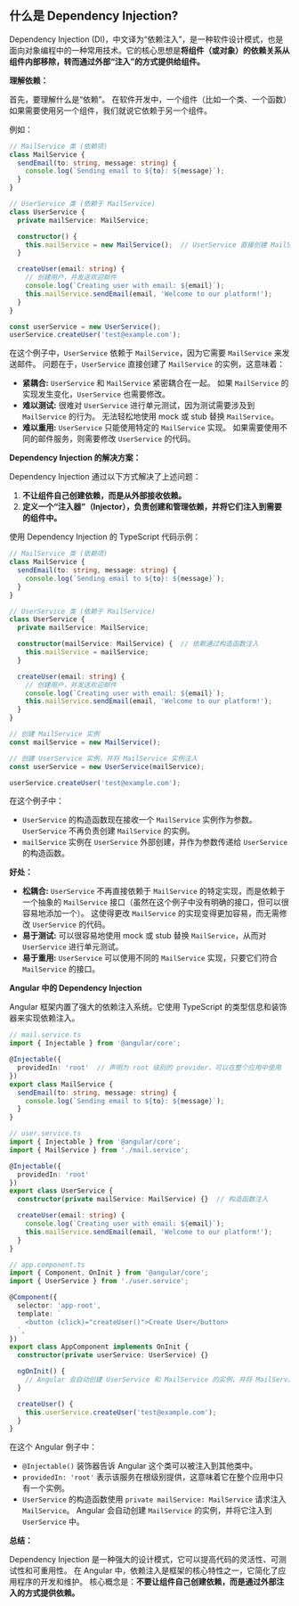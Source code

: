 ## 什么是 Dependency Injection?

Dependency Injection (DI)，中文译为“依赖注入”，是一种软件设计模式，也是面向对象编程中的一种常用技术。它的核心思想是**将组件（或对象）的依赖关系从组件内部移除，转而通过外部“注入”的方式提供给组件。**

**理解依赖：**

首先，要理解什么是“依赖”。  在软件开发中，一个组件（比如一个类、一个函数）如果需要使用另一个组件，我们就说它依赖于另一个组件。

例如：

```typescript
// MailService 类 (依赖项)
class MailService {
  sendEmail(to: string, message: string) {
    console.log(`Sending email to ${to}: ${message}`);
  }
}

// UserService 类 (依赖于 MailService)
class UserService {
  private mailService: MailService;

  constructor() {
    this.mailService = new MailService();  // UserService 直接创建 MailService 的实例
  }

  createUser(email: string) {
    // 创建用户，并发送欢迎邮件
    console.log(`Creating user with email: ${email}`);
    this.mailService.sendEmail(email, 'Welcome to our platform!');
  }
}

const userService = new UserService();
userService.createUser('test@example.com');
```

在这个例子中，`UserService` 依赖于 `MailService`，因为它需要 `MailService` 来发送邮件。 问题在于，`UserService` 直接创建了 `MailService` 的实例，这意味着：

*   **紧耦合:** `UserService` 和 `MailService` 紧密耦合在一起。  如果 `MailService` 的实现发生变化，`UserService` 也需要修改。
*   **难以测试:** 很难对 `UserService` 进行单元测试，因为测试需要涉及到 `MailService` 的行为。  无法轻松地使用 mock 或 stub 替换 `MailService`。
*   **难以重用:**  `UserService` 只能使用特定的 `MailService` 实现。  如果需要使用不同的邮件服务，则需要修改 `UserService` 的代码。

**Dependency Injection 的解决方案：**

Dependency Injection 通过以下方式解决了上述问题：

1.  **不让组件自己创建依赖，而是从外部接收依赖。**
2.  **定义一个“注入器”（Injector），负责创建和管理依赖，并将它们注入到需要的组件中。**

使用 Dependency Injection 的 TypeScript 代码示例：

```typescript
// MailService 类 (依赖项)
class MailService {
  sendEmail(to: string, message: string) {
    console.log(`Sending email to ${to}: ${message}`);
  }
}

// UserService 类 (依赖于 MailService)
class UserService {
  private mailService: MailService;

  constructor(mailService: MailService) {  // 依赖通过构造函数注入
    this.mailService = mailService;
  }

  createUser(email: string) {
    // 创建用户，并发送欢迎邮件
    console.log(`Creating user with email: ${email}`);
    this.mailService.sendEmail(email, 'Welcome to our platform!');
  }
}

// 创建 MailService 实例
const mailService = new MailService();

// 创建 UserService 实例，并将 MailService 实例注入
const userService = new UserService(mailService);

userService.createUser('test@example.com');
```

在这个例子中：

*   `UserService` 的构造函数现在接收一个 `MailService` 实例作为参数。  `UserService` 不再负责创建 `MailService` 的实例。
*   `mailService` 实例在 `UserService` 外部创建，并作为参数传递给 `UserService` 的构造函数。

**好处：**

*   **松耦合:** `UserService` 不再直接依赖于 `MailService` 的特定实现，而是依赖于一个抽象的 `MailService` 接口（虽然在这个例子中没有明确的接口，但可以很容易地添加一个）。  这使得更改 `MailService` 的实现变得更加容易，而无需修改 `UserService` 的代码。
*   **易于测试:** 可以很容易地使用 mock 或 stub 替换 `MailService`，从而对 `UserService` 进行单元测试。
*   **易于重用:** `UserService` 可以使用不同的 `MailService` 实现，只要它们符合 `MailService` 的接口。

**Angular 中的 Dependency Injection**

Angular 框架内置了强大的依赖注入系统。它使用 TypeScript 的类型信息和装饰器来实现依赖注入。

```typescript
// mail.service.ts
import { Injectable } from '@angular/core';

@Injectable({
  providedIn: 'root'  // 声明为 root 级别的 provider，可以在整个应用中使用
})
export class MailService {
  sendEmail(to: string, message: string) {
    console.log(`Sending email to ${to}: ${message}`);
  }
}

// user.service.ts
import { Injectable } from '@angular/core';
import { MailService } from './mail.service';

@Injectable({
  providedIn: 'root'
})
export class UserService {
  constructor(private mailService: MailService) {}  // 构造函数注入

  createUser(email: string) {
    console.log(`Creating user with email: ${email}`);
    this.mailService.sendEmail(email, 'Welcome to our platform!');
  }
}

// app.component.ts
import { Component, OnInit } from '@angular/core';
import { UserService } from './user.service';

@Component({
  selector: 'app-root',
  template: `
    <button (click)="createUser()">Create User</button>
  `,
})
export class AppComponent implements OnInit {
  constructor(private userService: UserService) {}

  ngOnInit() {
    // Angular 会自动创建 UserService 和 MailService 的实例，并将 MailService 注入到 UserService 中。
  }

  createUser() {
    this.userService.createUser('test@example.com');
  }
}
```

在这个 Angular 例子中：

*   `@Injectable()` 装饰器告诉 Angular 这个类可以被注入到其他类中。
*   `providedIn: 'root'`  表示该服务在根级别提供，这意味着它在整个应用中只有一个实例。
*   `UserService` 的构造函数使用 `private mailService: MailService` 请求注入 `MailService`。  Angular 会自动创建 `MailService` 的实例，并将它注入到 `UserService` 中。

**总结：**

Dependency Injection 是一种强大的设计模式，它可以提高代码的灵活性、可测试性和可重用性。 在 Angular 中，依赖注入是框架的核心特性之一，它简化了应用程序的开发和维护。 核心概念是：**不要让组件自己创建依赖，而是通过外部注入的方式提供依赖。**
